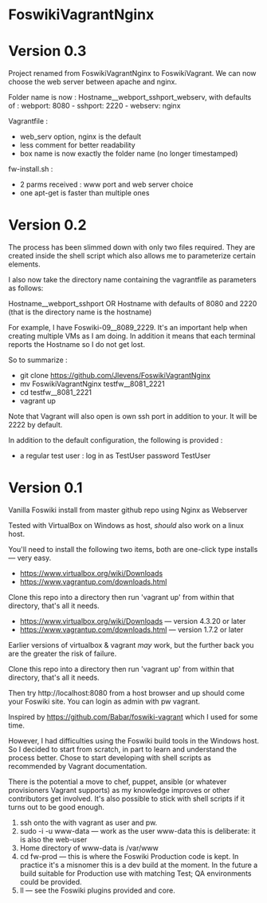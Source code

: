 # FoswikiVagrantNginx

Version 0.3
===========

Project renamed from FoswikiVagrantNginx to FoswikiVagrant. We can now choose the web server between apache and nginx.

Folder name is now : Hostname__webport_sshport_webserv, with defaults of : webport: 8080 - sshport:  2220 - webserv: nginx

Vagrantfile :
   * web_serv option, nginx is the default
   * less comment for better readability
   * box name is now exactly the folder name (no longer timestamped)

fw-install.sh :
   * 2 parms received : www port and web server choice
   * one apt-get is faster than multiple ones


Version 0.2
===========
The process has been slimmed down with only two files required. They are created inside the shell script which also allows me to parameterize certain elements.
 
I also now take the directory name containing the vagrantfile as parameters as follows:
 
Hostname__webport_sshport
OR
Hostname    with defaults of 8080 and 2220 (that is the directory name is the hostname)
 
For example, I have Foswiki-09__8089_2229. It's an important help when creating multiple VMs as I am doing. In addition it means that each terminal reports the Hostname so I do not get lost.

So to summarize :
   * git clone https://github.com/Jlevens/FoswikiVagrantNginx
   * mv FoswikiVagrantNginx testfw__8081_2221
   * cd testfw__8081_2221
   * vagrant up

Note that Vagrant will also open is own ssh port in addition to your. It will be 2222 by default.

In addition to the default configuration, the following is provided :
   * a regular test user : log in as TestUser password TestUser

Version 0.1
===========

Vanilla Foswiki install from master github repo using Nginx as Webserver

Tested with VirtualBox on Windows as host, *should* also work on a linux host.

You'll need to install the following two items, both are one-click type installs &mdash; very easy.
   * https://www.virtualbox.org/wiki/Downloads
   * https://www.vagrantup.com/downloads.html

Clone this repo into a directory then run 'vagrant up' from within that directory, that's all it needs.
   * https://www.virtualbox.org/wiki/Downloads &mdash; version 4.3.20 or later
   * https://www.vagrantup.com/downloads.html &mdash; version 1.7.2 or later

Earlier versions of virtualbox & vagrant *may* work, but the further back you are the greater the risk of failure.

Clone this repo into a directory then run 'vagrant up' from within that directory, that's all it needs.

Then try http://localhost:8080 from a host browser and up should come your Foswiki site. You can login as admin with pw vagrant.
  
Inspired by https://github.com/Babar/foswiki-vagrant which I used for some time.

However, I had difficulties using the Foswiki build tools in the Windows host. So I decided to start from scratch, in part to learn and understand the process better. Chose to start developing with shell scripts as recommended by Vagrant documentation.

There is the potential a move to chef, puppet, ansible (or whatever provisioners Vagrant supports) as my knowledge improves or other contributors get involved. It's also possible to stick with shell scripts if it turns out to be good enough.
   1. ssh onto the with vagrant as user and pw.
   2. sudo -i -u www-data    &mdash; work as the user www-data this is deliberate: it is also the web-user
   3. Home directory of www-data is /var/www
   4. cd fw-prod      &mdash; this is where the Foswiki Production code is kept. In practice it's a misnomer this is a dev build at the moment. In the future a build suitable for Production use with matching Test; QA environments could be provided.
   5. ll  &mdash; see the Foswiki plugins provided and core.
